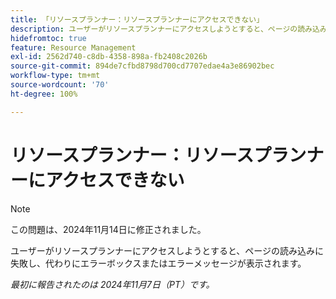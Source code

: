```yaml
---
title: 「リソースプランナー：リソースプランナーにアクセスできない」
description: ユーザーがリソースプランナーにアクセスしようとすると、ページの読み込みに失敗し、代わりにエラーボックスまたはエラーメッセージが表示されます。
hidefromtoc: true
feature: Resource Management
exl-id: 2562d740-c8db-4358-898a-fb2408c2026b
source-git-commit: 894de7cfbd8798d700cd7707edae4a3e86902bec
workflow-type: tm+mt
source-wordcount: '70'
ht-degree: 100%

---
```


# リソースプランナー：リソースプランナーにアクセスできない

>[!NOTE]
>
>この問題は、2024年11月14日に修正されました。

ユーザーがリソースプランナーにアクセスしようとすると、ページの読み込みに失敗し、代わりにエラーボックスまたはエラーメッセージが表示されます。

_最初に報告されたのは 2024年11月7日（PT）です。_
